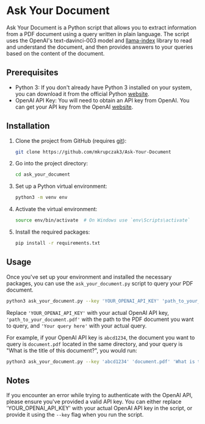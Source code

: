 # Ask Your Document

Ask Your Document is a Python script that allows you to extract information from a PDF document using a query written in plain language. The script uses the OpenAI's text-davinci-003 model and [llama-index](https://github.com/awesome-openai/gpt_index) library to read and understand the document, and then provides answers to your queries based on the content of the document.

## Prerequisites

- Python 3: If you don't already have Python 3 installed on your system, you can download it from the official Python [website](https://www.python.org/).
- OpenAI API Key: You will need to obtain an API key from OpenAI. You can get your API key from the OpenAI [website](https://platform.openai.com/account/api-keys).

## Installation

1. Clone the project from GitHub (requires [git](https://github.com/git-guides/install-git)):
    ```bash
    git clone https://github.com/mkrupczak3/Ask-Your-Document
    ```

2. Go into the project directory:
    ```bash
    cd ask_your_document
    ```

3. Set up a Python virtual environment:
    ```bash
    python3 -m venv env
    ```

4. Activate the virtual environment:
    ```bash
    source env/bin/activate  # On Windows use `env\Scripts\activate`
    ```

5. Install the required packages:
    ```bash
    pip install -r requirements.txt
    ```

## Usage

Once you've set up your environment and installed the necessary packages, you can use the `ask_your_document.py` script to query your PDF document.

```bash
python3 ask_your_document.py --key 'YOUR_OPENAI_API_KEY' 'path_to_your_document.pdf' 'Your query here'
```

Replace `'YOUR_OPENAI_API_KEY'` with your actual OpenAI API key, `'path_to_your_document.pdf'` with the path to the PDF document you want to query, and `'Your query here'` with your actual query.

For example, if your OpenAI API key is `abcd1234`, the document you want to query is `document.pdf` located in the same directory, and your query is "What is the title of this document?", you would run:

```bash
python3 ask_your_document.py --key 'abcd1234' 'document.pdf' 'What is the title of this document?'
```

## Notes

If you encounter an error while trying to authenticate with the OpenAI API, please ensure you've provided a valid API key. You can either replace 'YOUR_OPENAI_API_KEY' with your actual OpenAI API key in the script, or provide it using the `--key` flag when you run the script.